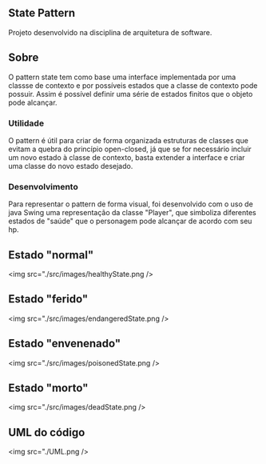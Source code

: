 ## State Pattern

Projeto desenvolvido na disciplina de arquitetura de software.

## Sobre

O pattern state tem como base uma interface implementada por uma classse de contexto e por possíveis estados que a classe de contexto pode possuir. Assim é possível definir uma série de estados finitos que o objeto pode alcançar.

### Utilidade

O pattern é útil para criar de forma organizada estruturas de classes que evitam a quebra do princípio open-closed, já que se for necessário incluir um novo estado à classe de contexto, basta extender a interface e criar uma classe do novo estado desejado.

### Desenvolvimento

Para representar o pattern de forma visual, foi desenvolvido com o uso de java Swing uma representação da classe "Player", que simboliza diferentes estados de "saúde" que o personagem pode alcançar de acordo com seu hp.

## Estado "normal"
<img src="./src/images/healthyState.png />

## Estado "ferido"

<img src="./src/images/endangeredState.png />

## Estado "envenenado"

<img src="./src/images/poisonedState.png />

## Estado "morto"

<img src="./src/images/deadState.png />

## UML do código

<img src="./UML.png />